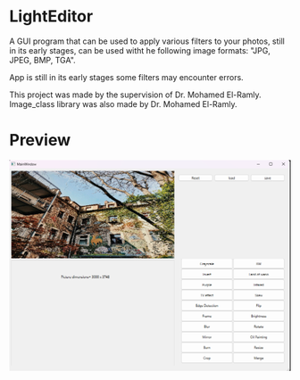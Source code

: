# LightEditor
A GUI program that can be used to apply various filters to your photos, still in its early stages,
can be used witht he following image formats: "JPG, JPEG, BMP, TGA".

App is still in its early stages some filters may encounter errors.

This project was made by the supervision of Dr. Mohamed El-Ramly.
Image_class library was also made by Dr. Mohamed El-Ramly.


# Preview
![alt text](.github/Preview.png)
